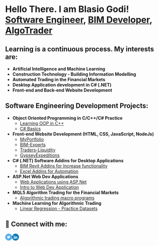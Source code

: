 <h1>Hello There. I am Blasio Godi! <br/><a href="https://github.com/BlasioGodi">Software Engineer</a>, <a href="https://www.linkedin.com/in/godfrey-muhinda-57b147146/">BIM Developer</a>, <a href="https://tradersliquidity.com">AlgoTrader</a></h1>


<h2>Learning is a continuous process. My interests are:</h2>

- <b>Artificial Intelligence and Machine Learning</b>
- <b>Construction Technology - Building Information Modelling</b>
- <b>Automated Trading in the Financial Markets</b>
- <b>Desktop Application development in C# (.NET)</b>
- <b>Front-end and Back-end Website Development</b>

<h2>Software Engineering Development Projects:</h2>

- <b>Object Oriented Programming in C/C++/C# Practice</b>
  - [Learning OOP in C++](https://github.com/BlasioGodi/Functions-and-Algorithms)
  - [C# Basics](https://github.com/BlasioGodi/C-Sharp-Basics)
- <b>Front-end Website Development (HTML, CSS, JavaScript, NodeJs)</b>
  - [MyPortfolio](https://github.com/BlasioGodi/MyPortfolio)
  - [BIM-Experts](https://github.com/BlasioGodi/BIM-Experts)
  - [Traders-Liquidity](https://github.com/BlasioGodi/Traders-Liquidity)
  - [GypseyExpeditions](https://github.com/BlasioGodi/GypseyExpeditions)
- <b>C# (.NET) Software Addins for Desktop Applications</b>
  - [BIM Revit Addins for Increase functionality](https://github.com/BlasioGodi/Revit-Addins)
  - [Excel Addins for Automation](https://github.com/BlasioGodi/Excel-Addins)
- <b>ASP.Net Web Dev Applications</b>
  - [Web Applications using ASP.Net](https://github.com/BlasioGodi/ASP.Net-Web-Applications)
  - [Intro to Web Dev Application](https://github.com/BlasioGodi/intro-to-dotnet-web-dev)
- <b>MQL5 Algorithm Trading for the Financial Markets</b>
  - [Algorithmic trading macro programs](https://github.com/BlasioGodi/ExpertFunctions)
- <b>Machine Learning for Algorithmic Trading</b>
  - [Linear Regression - Practice Datasets](https://github.com/BlasioGodi/Machine-Learning-For-Algorithmic-Trading)

<h2> 🤳 Connect with me:</h2>

[<img align="left" alt="BlasioGodi | Twitter" width="22px" src="https://github.com/BlasioGodi/Social-Icons/blob/main/Favicons/Twitter.png" />][twitter]
[<img align="left" alt="BlasioGodi | LinkedIn" width="22px" src="https://github.com/BlasioGodi/Social-Icons/blob/main/Favicons/LinkedIN.png" />][linkedin]

[twitter]: https://twitter.com/TLiquidity1
[linkedin]: https://linkedin.com/in/godfrey-muhinda-57b147146/
